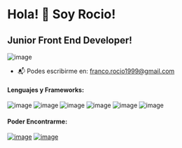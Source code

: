
#  Hola! 👋 Soy Rocio!

## **Junior Front End Developer!** 

![image](https://user-images.githubusercontent.com/108433450/214444344-59849ebf-4e8f-494e-b96d-5b5e4003a6ee.gif)

- :mailbox_with_mail: Podes escribirme en: franco.rocio1999@gmail.com

#### **Lenguajes y Frameworks:**


![image](https://user-images.githubusercontent.com/108433450/214444722-86efa5a0-e59a-4755-8cbe-9de183017cb0.png)
![image](https://user-images.githubusercontent.com/108433450/214444786-c1b3c31b-85f9-45e5-a459-3b87b9441cb1.png)
![image](https://user-images.githubusercontent.com/108433450/214444835-3ba19b41-92c7-49f0-bf1e-26cafa5e09c6.png)
![image](https://user-images.githubusercontent.com/108433450/214444993-dd5aff46-fb9b-443a-a46c-48010a131466.png)
![image](https://user-images.githubusercontent.com/108433450/214445064-f609565d-c25d-4bb2-8d5b-bc74af384a0b.png)
![image](https://user-images.githubusercontent.com/108433450/214445197-9032f6e3-c443-4274-af55-80ccd9bba8b2.png)


#### **Poder Encontrarme:**

[![image](https://user-images.githubusercontent.com/108433450/214445561-b174ef81-2208-410f-a67a-a54502fe8099.png)](https://www.linkedin.com/in/rocio-franco/)
[![image](https://user-images.githubusercontent.com/108433450/214445480-5d7e6aaf-cd3a-47cd-b613-c1a7755c52f8.png)](https://www.instagram.com/rociofranco13/)












